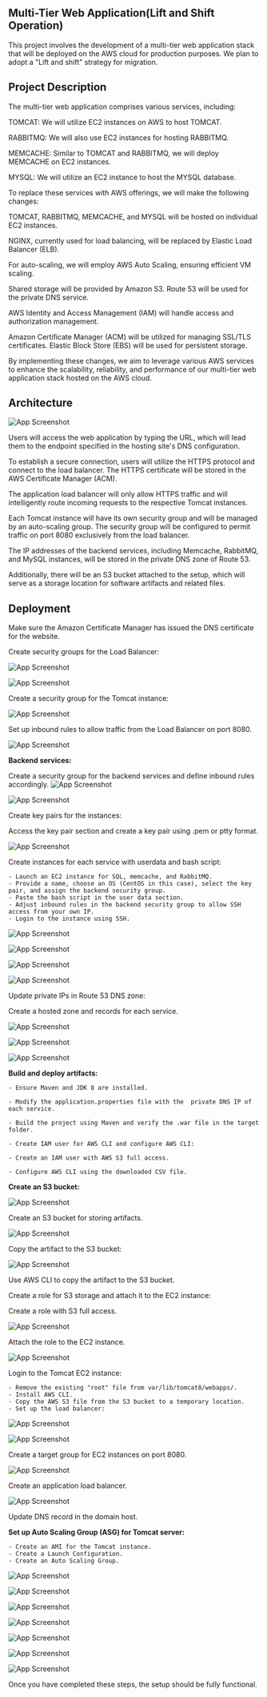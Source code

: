 
## Multi-Tier Web Application(Lift and Shift Operation)

This project involves the development of a multi-tier web application stack that will be deployed on the AWS cloud for production purposes. We plan to adopt a "Lift and shift" strategy for migration.
##  Project Description

The multi-tier web application comprises various services, including:

TOMCAT: We will utilize EC2 instances on AWS to host TOMCAT.

RABBITMQ: We will also use EC2 instances for hosting RABBITMQ.

MEMCACHE: Similar to TOMCAT and RABBITMQ, we will deploy MEMCACHE on EC2 instances.

MYSQL: We will utilize an EC2 instance to host the MYSQL database.

To replace these services with AWS offerings, we will make the following changes:

TOMCAT, RABBITMQ, MEMCACHE, and MYSQL will be hosted on individual EC2 instances.

NGINX, currently used for load balancing, will be replaced by Elastic Load Balancer (ELB).

For auto-scaling, we will employ AWS Auto Scaling, ensuring efficient VM scaling.

Shared storage will be provided by Amazon S3.
Route 53 will be used for the private DNS service.

AWS Identity and Access Management (IAM) will handle access and authorization management.

Amazon Certificate Manager (ACM) will be utilized for managing SSL/TLS certificates.
Elastic Block Store (EBS) will be used for persistent storage.

By implementing these changes, we aim to leverage various AWS services to enhance the scalability, reliability, and performance of our multi-tier web application stack hosted on the AWS cloud.
## Architecture

![App Screenshot](https://github.com/vKirtiP/project-local-aws-ci-cd/blob/aws-LiftAndShift/Arch_.png)

Users will access the web application by typing the URL, which will lead them to the endpoint specified in the hosting site's DNS configuration.

To establish a secure connection, users will utilize the HTTPS protocol and connect to the load balancer. The HTTPS certificate will be stored in the AWS Certificate Manager (ACM).

The application load balancer will only allow HTTPS traffic and will intelligently route incoming requests to the respective Tomcat instances.

Each Tomcat instance will have its own security group and will be managed by an auto-scaling group. The security group will be configured to permit traffic on port 8080 exclusively from the load balancer.

The IP addresses of the backend services, including Memcache, RabbitMQ, and MySQL instances, will be stored in the private DNS zone of Route 53.

Additionally, there will be an S3 bucket attached to the setup, which will serve as a storage location for software artifacts and related files.

## Deployment

Make sure the Amazon Certificate Manager has issued the DNS certificate for the website.

Create security groups for the Load Balancer:

![App Screenshot](https://github.com/vKirtiP/project-local-aws-ci-cd/blob/aws-LiftAndShift/steps_ss/1.png)

![App Screenshot](https://github.com/vKirtiP/project-local-aws-ci-cd/blob/aws-LiftAndShift/steps_ss/2.png)

Create a security group for the Tomcat instance:

![App Screenshot](https://github.com/vKirtiP/project-local-aws-ci-cd/blob/aws-LiftAndShift/steps_ss/3.png)

Set up inbound rules to allow traffic from the Load Balancer on port 8080.

![App Screenshot](https://github.com/vKirtiP/project-local-aws-ci-cd/blob/aws-LiftAndShift/steps_ss/4.png)

**Backend services:**

Create a security group for the backend services and define inbound rules accordingly.
![App Screenshot](https://github.com/vKirtiP/project-local-aws-ci-cd/blob/aws-LiftAndShift/steps_ss/5.png)

![App Screenshot](https://github.com/vKirtiP/project-local-aws-ci-cd/blob/aws-LiftAndShift/steps_ss/6.png)

Create key pairs for the instances:

Access the key pair section and create a key pair using .pem or ptty format.

![App Screenshot](https://github.com/vKirtiP/project-local-aws-ci-cd/blob/aws-LiftAndShift/steps_ss/7.png)


Create instances for each service with userdata and bash script:

    - Launch an EC2 instance for SQL, memcache, and RabbitMQ.
    - Provide a name, choose an OS (CentOS in this case), select the key pair, and assign the backend security group.
    - Paste the bash script in the user data section.
    - Adjust inbound rules in the backend security group to allow SSH access from your own IP.
    - Login to the instance using SSH.

![App Screenshot](https://github.com/vKirtiP/project-local-aws-ci-cd/blob/aws-LiftAndShift/steps_ss/8.png)

![App Screenshot](https://github.com/vKirtiP/project-local-aws-ci-cd/blob/aws-LiftAndShift/steps_ss/9.png)

![App Screenshot](https://github.com/vKirtiP/project-local-aws-ci-cd/blob/aws-LiftAndShift/steps_ss/10.png)

![App Screenshot](https://github.com/vKirtiP/project-local-aws-ci-cd/blob/aws-LiftAndShift/steps_ss/11.png)

Update private IPs in Route 53 DNS zone:

Create a hosted zone and records for each service.

![App Screenshot](https://github.com/vKirtiP/project-local-aws-ci-cd/blob/aws-LiftAndShift/steps_ss/12.png)

![App Screenshot](https://github.com/vKirtiP/project-local-aws-ci-cd/blob/aws-LiftAndShift/steps_ss/13.png)

![App Screenshot](https://github.com/vKirtiP/project-local-aws-ci-cd/blob/aws-LiftAndShift/steps_ss/14.png)

**Build and deploy artifacts:**

    - Ensure Maven and JDK 8 are installed.

    - Modify the application.properties file with the  private DNS IP of each service.

    - Build the project using Maven and verify the .war file in the target folder.

    - Create IAM user for AWS CLI and configure AWS CLI:

    - Create an IAM user with AWS S3 full access.

    - Configure AWS CLI using the downloaded CSV file.

**Create an S3 bucket:**

![App Screenshot](https://github.com/vKirtiP/project-local-aws-ci-cd/blob/aws-LiftAndShift/steps_ss/15.png)


Create an S3 bucket for storing artifacts.

![App Screenshot](https://github.com/vKirtiP/project-local-aws-ci-cd/blob/aws-LiftAndShift/steps_ss/16.png)

Copy the artifact to the S3 bucket:

![App Screenshot](https://github.com/vKirtiP/project-local-aws-ci-cd/blob/aws-LiftAndShift/steps_ss/17.png)

Use AWS CLI to copy the artifact to the S3 bucket.

Create a role for S3 storage and attach it to the EC2 instance:

Create a role with S3 full access.

![App Screenshot](https://github.com/vKirtiP/project-local-aws-ci-cd/blob/aws-LiftAndShift/steps_ss/18.png)

Attach the role to the EC2 instance.

![App Screenshot](https://github.com/vKirtiP/project-local-aws-ci-cd/blob/aws-LiftAndShift/steps_ss/19.png)

Login to the Tomcat EC2 instance:

    - Remove the existing "root" file from var/lib/tomcat8/webapps/.
    - Install AWS CLI.
    - Copy the AWS S3 file from the S3 bucket to a temporary location.
    - Set up the load balancer:

![App Screenshot](https://github.com/vKirtiP/project-local-aws-ci-cd/blob/aws-LiftAndShift/steps_ss/20.png)

![App Screenshot](https://github.com/vKirtiP/project-local-aws-ci-cd/blob/aws-LiftAndShift/steps_ss/21.png)

Create a target group for EC2 instances on port 8080.

![App Screenshot](https://github.com/vKirtiP/project-local-aws-ci-cd/blob/aws-LiftAndShift/steps_ss/22.png)

Create an application load balancer.

![App Screenshot](https://github.com/vKirtiP/project-local-aws-ci-cd/blob/aws-LiftAndShift/steps_ss/23.png)

Update DNS record in the domain host.


**Set up Auto Scaling Group (ASG) for Tomcat server:**

    - Create an AMI for the Tomcat instance.
    - Create a Launch Configuration.
    - Create an Auto Scaling Group.

![App Screenshot](https://github.com/vKirtiP/project-local-aws-ci-cd/blob/aws-LiftAndShift/steps_ss/24.png)

![App Screenshot](https://github.com/vKirtiP/project-local-aws-ci-cd/blob/aws-LiftAndShift/steps_ss/25.png)

![App Screenshot](https://github.com/vKirtiP/project-local-aws-ci-cd/blob/aws-LiftAndShift/steps_ss/26.png)

![App Screenshot](https://github.com/vKirtiP/project-local-aws-ci-cd/blob/aws-LiftAndShift/steps_ss/27.png)

![App Screenshot](https://github.com/vKirtiP/project-local-aws-ci-cd/blob/aws-LiftAndShift/steps_ss/28.png)

![App Screenshot](https://github.com/vKirtiP/project-local-aws-ci-cd/blob/aws-LiftAndShift/steps_ss/29.png)

![App Screenshot](https://github.com/vKirtiP/project-local-aws-ci-cd/blob/aws-LiftAndShift/steps_ss/30.png)

Once you have completed these steps, the setup should be fully functional.
